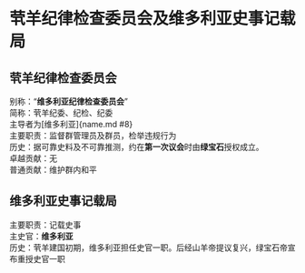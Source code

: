 # 茕羊纪律检查委员会及维多利亚史事记载局

## 茕羊纪律检查委员会
别称：“**维多利亚纪律检查委员会**”<br>
简称：茕羊纪委、纪检、纪委<br>
主导者为[维多利亚]{name.md #8}<br>
主要职责：监督群管理员及群员，检举违规行为<br>
历史：据可靠史料及不可靠推测，约在**第一次议会**时由**绿宝石**授权成立。<br>
卓越贡献：无<br>
普通贡献：维护群内和平<br>

## 维多利亚史事记载局
主要职责：记载史事<br>
主史官：**维多利亚**<br>
历史：茕羊建国初期，维多利亚担任史官一职。后经山羊帝提议复兴，绿宝石帝宣布重授史官一职<br>
